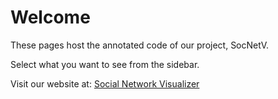 # Welcome

These pages host the annotated code of our project, SocNetV.

Select what you want to see from the sidebar.

Visit our website at: [Social Network Visualizer](https://socnetv.org)
